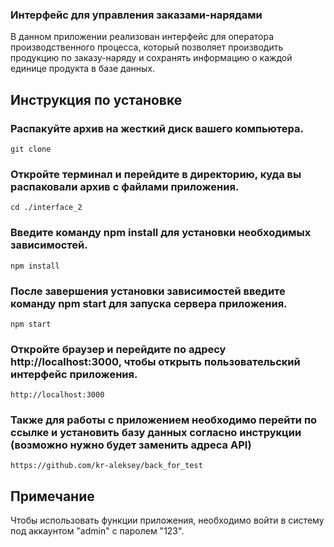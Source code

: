 ### Интерфейс для управления заказами-нарядами

В данном приложении реализован интерфейс для оператора производственного процесса, который позволяет производить продукцию по заказу-наряду и сохранять информацию о каждой единице продукта в базе данных.

## Инструкция по установке

### Распакуйте архив на жесткий диск вашего компьютера.

    git clone 

### Откройте терминал и перейдите в директорию, куда вы распаковали архив с файлами приложения.

    cd ./interface_2

### Введите команду npm install для установки необходимых зависимостей.

    npm install

### После завершения установки зависимостей введите команду npm start для запуска сервера приложения.

    npm start

### Откройте браузер и перейдите по адресу http://localhost:3000, чтобы открыть пользовательский интерфейс приложения.

    http://localhost:3000

### Также для работы с приложением необходимо перейти по ссылке и установить базу данных согласно инструкции (возможно нужно будет заменить адреса API)

    https://github.com/kr-aleksey/back_for_test

## Примечание
Чтобы использовать функции приложения, необходимо войти в систему под аккаунтом "admin" с паролем "123". 